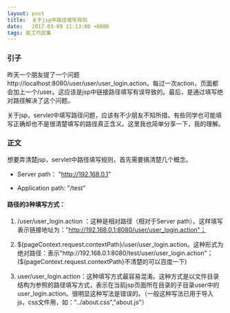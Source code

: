 ```yaml
---
layout: post
title:  关于jsp中路径填写规则
date:   2017-03-09 11:13:00 +0800
tags: 能工巧匠集
---
```


### 引子

昨天一个朋友提了一个问题http://localhost:8080/user/user/user_login.action。每过一次action，页面都会加上一个/user。这应该是jsp中链接路径填写有误导致的。最后，是通过填写绝对路径解决了这个问题。



关于jsp，servlet中填写路径问题，应该有不少朋友不知所措，有些同学也可能填写正确却也不是很清楚填写的路径真正含义。这里我也简单分享一下，我的理解。

### 正文

想要弄清楚jsp，servlet中路径填写规则，首先需要搞清楚几个概念。

- Server path：      "http://192.168.0.1"

- Application path:  "/test"



#### 路径的3种填写方式：

1. /user/user_login.action ：这种是相对路径（相对于Server path）。这样填写表示链接地址为："http://192.168.0.1:8080/user/user_login.action"；

2. ${pageContext.request.contextPath}/user/user_login.action。这种形式为绝对路径：表示"http://192.168.0.1:8080/test/user/user_login.action"；(${pageContext.request.contextPath}不清楚的可以百度一下)

3. user/user_login.action：这种填写方式最容易混淆。这种方式是以文件目录结构为参照的路径填写方式，表示在当前jsp页面所在目录的子目录user中的user_login.action。很明显这种写法是错误的。（一般这种写法已用于导入js，css文件用，如："../about.css","about.js"）

